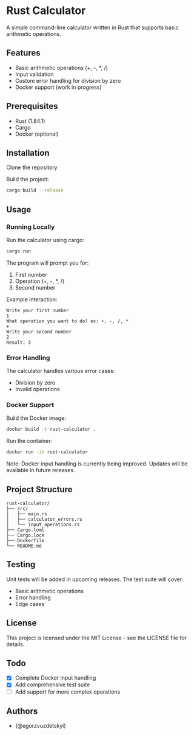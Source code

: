 # Rust Calculator

A simple command-line calculator written in Rust that supports basic arithmetic operations.

## Features

- Basic arithmetic operations (+, -, *, /)
- Input validation
- Custom error handling for division by zero
- Docker support (work in progress)

## Prerequisites

- Rust (1.84.1)
- Cargo
- Docker (optional)

## Installation

Clone the repository

Build the project:
```bash
cargo build --release
```

## Usage

### Running Locally

Run the calculator using cargo:
```bash
cargo run
```

The program will prompt you for:
1. First number
2. Operation (+, -, *, /)
3. Second number

Example interaction:
```
Write your first number
1
What operation you want to do? ex: +, -, /, *
+
Write your second number
2
Result: 3
```

### Error Handling

The calculator handles various error cases:
- Division by zero
- Invalid operations

### Docker Support

Build the Docker image:
```bash
docker build -t rust-calculator .
```

Run the container:
```bash
docker run -it rust-calculator
```

Note: Docker input handling is currently being improved. Updates will be available in future releases.

## Project Structure

```
rust-calculator/
├── src/
│   ├── main.rs
│   ├── calculator_errors.rs
│   └── input_operations.rs
├── Cargo.toml
├── Cargo.lock
├── Dockerfile
└── README.md
```

## Testing

Unit tests will be added in upcoming releases. The test suite will cover:
- Basic arithmetic operations
- Error handling
- Edge cases

## License

This project is licensed under the MIT License - see the LICENSE file for details.

## Todo

- [x] Complete Docker input handling
- [x] Add comprehensive test suite
- [ ] Add support for more complex operations

## Authors

- (@egorzvuzdetskyi)
